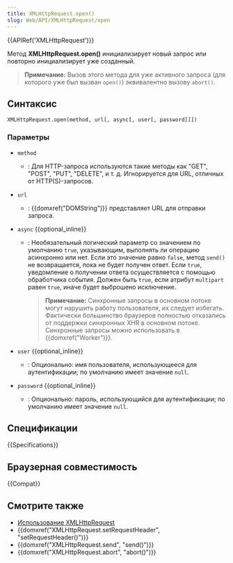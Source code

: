 ```yaml
---
title: XMLHttpRequest.open()
slug: Web/API/XMLHttpRequest/open
---
```


{{APIRef('XMLHttpRequest')}}

Метод **XMLHttpRequest.open()** инициализирует новый запрос или повторно инициализирует уже созданный.

> **Примечание:** Вызов этого метода для уже активного запроса (для которого уже был вызван `open()`) эквивалентно вызову `abort()`.

## Синтаксис

```
XMLHttpRequest.open(method, url[, async[, user[, password]]])
```

### Параметры

- `method`
  - : Для HTTP-запроса используются такие методы как "GET", "POST", "PUT", "DELETE", и т. д. Игнорируется для URL, отличных от HTTP(S)-запросов.
- `url`
  - : {{domxref("DOMString")}} представляет URL для отправки запроса.
- `async` {{optional_inline}}

  - : Необязательный логический параметр со значением по умолчанию `true`, указывающим, выполнять ли операцию асинхронно или нет. Если это значение равно `false`, метод `send()` не возвращается, пока не будет получен ответ. Если `true`, уведомление о получении ответа осуществляется с помощью обработчика события. Должен быть `true`, если атрибут `multipart` равен `true`, иначе будет выброшено исключение.

    > **Примечание:** Синхронные запросы в основном потоке могут нарушить работу пользователя, их следует избегать. Фактически большинство браузеров полностью отказались от поддержки синхронных XHR в основном потоке. Синхронные запросы можно использовать в {{domxref("Worker")}}.

- `user` {{optional_inline}}
  - : Опционально: имя пользователя, использующееся для аутентификации; по умолчанию имеет значение `null`.
- `password` {{optional_inline}}
  - : Опционально: пароль, использующийся для аутентификации; по умолчанию имеет значение `null`.

## Спецификации

{{Specifications}}

## Браузерная совместимость

{{Compat}}

## Смотрите также

- [Использование XMLHttpRequest](/ru/docs/Web/API/XMLHttpRequest/Using_XMLHttpRequest)
- {{domxref("XMLHttpRequest.setRequestHeader", "setRequestHeader()")}}
- {{domxref("XMLHttpRequest.send", "send()")}}
- {{domxref("XMLHttpRequest.abort", "abort()")}}
